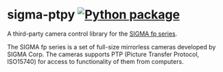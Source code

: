 # sigma-ptpy [![Python package](https://github.com/akabe/sigma-ptpy/actions/workflows/test.yaml/badge.svg)](https://github.com/akabe/sigma-ptpy/actions/workflows/test.yaml)

A third-party camera control library for the [SIGMA fp series](https://www.sigma-global.com/en/cameras/fp/).

The SIGMA fp series is a set of full-size mirrorless cameras developed by SIGMA Corp.
The cameras supports PTP (Picture Transfer Protocol, ISO15740) for access to functionality of them
from computers.
